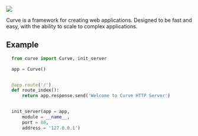 ![](https://i.imgur.com/Ez57Azt.png)

Curve is a framework for creating web applications. Designed to be fast and easy, with the ability to scale to complex applications.

## Example
```python
  from curve import Curve, init_server

  app = Curve()


  @app.route('/')
  def route_index():
      return app.response.send('Welcome to Curve HTTP Server')


  init_server(app = app,
      module = __name__,
      port = 80,
      address = '127.0.0.1')
```
